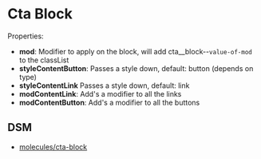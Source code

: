 # Cta Block

Properties:
- **mod**: Modifier to apply on the block, will add cta__block--`value-of-mod` to the classList
- **styleContentButton**: Passes a style down, default: button (depends on type)
- **styleContentLink**  Passes a style down, default: link
- **modContentLink**: Add's a modifier to all the links
- **modContentButton**: Add's a modifier to all the buttons

## DSM
* [molecules/cta-block](https://ultimaker.invisionapp.com/dsm/ultimaker/ultimaker-com/asset/components/5c6bed09ceb5ad409bfbb317)
